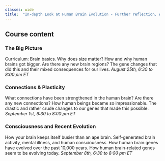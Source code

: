 ```yaml
---
classes: wide
title:  "In-depth Look at Human Brain Evolution - Further reflection, American Humanist Association"
---
```


## Course content


### The Big Picture
Curriculum: Brain basics. Why does size matter? How and why human brains got bigger. Are there any new brain regions? The gene changes that did this and their mixed consequences for our lives.
*August 25th, 6:30 to 8:00 pm ET*

### Connections & Plasticity
What connections have been strengthened in the human brain? Are there any new connections? How human beings became so impressionable. The drastic and rather crude changes to our genes that made this possible.
*September 1st, 6:30 to 8:00 pm ET* 

### Consciousness and Recent Evolution
How your brain keeps itself busier than an ape brain. Self-generated brain activity, mental illness, and human consciousness. How human brain genes have evolved over the past 10,000 years. How human brain-related genes seem to be evolving today.
*September 8th, 6:30 to 8:00 pm ET*
